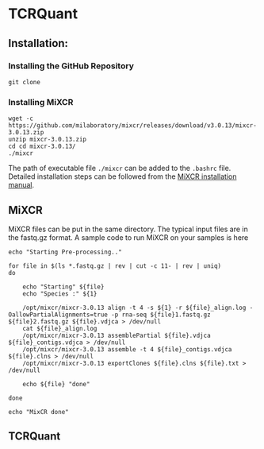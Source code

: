 # TCRQuant


## Installation:

### Installing the GitHub Repository

```install
git clone 
```
### Installing MiXCR

```mixcr install
wget -c https://github.com/milaboratory/mixcr/releases/download/v3.0.13/mixcr-3.0.13.zip
unzip mixcr-3.0.13.zip
cd cd mixcr-3.0.13/
./mixcr
```
The path of executable file `./mixcr` can be added to the `.bashrc` file. Detailed installation steps can be followed from the [MiXCR installation manual](https://mixcr.readthedocs.io/en/develop/install.html).

## MiXCR 

MiXCR files can be put in the same directory. The typical input files are in the fastq.gz format. A sample code to run MiXCR on your samples is here

```mixcr run
echo "Starting Pre-processing.."

for file in $(ls *.fastq.gz | rev | cut -c 11- | rev | uniq)
do

	echo "Starting" ${file}
	echo "Species :" ${1}

	/opt/mixcr/mixcr-3.0.13 align -t 4 -s ${1} -r ${file}_align.log -OallowPartialAlignments=true -p rna-seq ${file}1.fastq.gz ${file}2.fastq.gz ${file}.vdjca > /dev/null
	cat ${file}_align.log
	/opt/mixcr/mixcr-3.0.13 assemblePartial ${file}.vdjca ${file}_contigs.vdjca > /dev/null
	/opt/mixcr/mixcr-3.0.13 assemble -t 4 ${file}_contigs.vdjca ${file}.clns > /dev/null
	/opt/mixcr/mixcr-3.0.13 exportClones ${file}.clns ${file}.txt > /dev/null

	echo ${file} "done"

done

echo "MixCR done"
```
## TCRQuant

